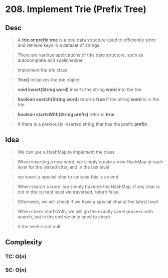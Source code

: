 # 208. Implement Trie (Prefix Tree)

## Desc

> A **trie or prefix tree** is a tree data structure used to efficiently sotre and retrieve keys in a dataset of strings

> There are various applications of this data structure, such as autocomplete and spellchecker

> Implement the trie class

> **Trie()** initializes the trie object

> **void insert(String word)** inserts the string **word** into the trie

> **boolean search(String word)** returns **true** if the string **word** is in the trie

> **boolean startsWith(String prefix)** returns **true**

> if there is a previously inserted string that has the prefix **prefix**

## Idea

> We can use a HashMap to implement the class

> When inserting a new word, we simply create a new HashMap at each level for the visited char, and in the last level

> we insert a special char to indicate this is an end

> When search a word, we simply traverse the HashMap, if any char is not in the current level we traversed, return false

> Otherwise, we will check if we have a special char at the latest level

> When check startsWith, we will go the exactly same process with search, but in the end we only need to check

> if the level is not null

## Complexity

### TC: O(n)

### SC: O(n)

